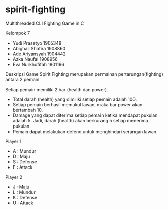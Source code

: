 # spirit-fighting
Multithreaded CLI Fighting Game in C

Kelompok 7
- Yudi Prasetyo 1905348
- Abighail Shafira 1908860
- Ade Ariyansyah 1904442
- Azka Naufal 1908956
- Eva Nurkhofifah 1801196

Deskripsi Game
Spirit Fighting merupakan permainan pertarungan(fighting) antara 2 pemain.

Setiap pemain memiliki 2 bar (health dan power). 
- Total darah (health) yang dimiliki setiap pemain adalah 100.
- Setiap pemain berhasil memukul lawan, maka bar power akan bertambah 10.
- Damage yang dapat diterima setiap pemain ketika mendapat pukulan adalah 5. Jadi, darah (health) akan berkurang 5 setiap menerima pukulan.
- Pemain dapat melakukan defend untuk menghindari serangan lawan. 

Player 1
- A : Mundur
- D : Maju
- S : Defense
- E : Attack

Player 2
- J : Maju
- L : Mundur
- K : Defense
- U : Attack

